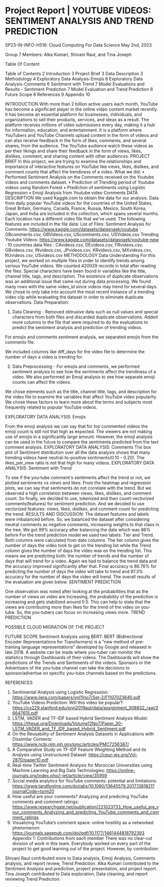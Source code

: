 # Project Report | YOUTUBE VIDEOS: SENTIMENT ANALYSIS AND TREND PREDICTION

SP23-IN-INFO-H516: Cloud Computing For Data Science
May 2nd, 2023

Group 7 Members: Alka Kumari, Shivani Raut, and Tina Joseph


Table Of Content

Table of Contents	2
Introduction	3
Project Brief	3
Data Description	3
Methodology	4
Exploratory Data Analysis-Emojis	6
Exploratory Data Analysis-Comments	6
Sentiment with Trend	7
Model Evaluations and Results - Sentiment Prediction	7
Model Evaluation and Trend Prediction	8
Future Scope	8
References	9
Appendix	10


INTRODUCTION
With more than 2 billion active users each month, YouTube has become a significant player in the online video content market recently. It has become an essential platform for businesses, individuals, and organizations to sell their products, services, and ideas as a result. The platform receives millions of video submissions every day, making it a hub for information, education, and entertainment.
It is a platform where YouTubers and YouTube Channels upload content in the form of videos and can also receive feedback in the form of likes, comments, and several shares, from the audience. The YouTube audience watch these videos as per their likings and share their feedback in the form of views, likes, dislikes, comment, and sharing content with other audiences. 
PROJECT BRIEF
In this project, we are trying to examine the relationships and importance of interactive features on YouTube like views, likes, dislikes, and comment counts that affect the trendiness of a video. 
What we did:
•        Performed Sentiment Analysis on the Comments received on the Youtube     videos and comments dataset.
•        Prediction of Trending period of Youtube videos using Random Forest 
•        Prediction of sentiments using Logistic Regression
•        Emoji Analysis from Youtube video Comments
 DATA DESCRIPTION
We used Kaggle.com to obtain the data for our analysis. Data from daily popular YouTube videos for the countries of the United States, Great Britain, Germany, Canada, France, Russia, Mexico, South Korea, Japan, and India are included in the collection, which spans several months. Each location has a different video file that we've used. The following features are included in the file data:
List of Files:
Sentiment Analysis for Comments: https://www.kaggle.com/datasets/datasnaek/youtube
: GBcomments.csv, GBVideos.csv, UScomments.csv, USVideos.csv
Trending Youtube Videos: https://www.kaggle.com/datasets/datasnaek/youtube-new
: 10 countries data files : CAvideos.csv, DEvideos.csv, FRvideos.csv, GBvideos.csv, INvideos.csv, JPvideos.csv, KRvideos.csv, MXvideos.csv, RUvideos.csv, USvideos.csv
METHODOLOGY
Data Understanding
For this project, we worked on multiple files in order to identify trends among various YouTube videos. We counted 420029 records in total after reading the files. Special characters have been found in variables like the title, channel title, tags, and description. The existence of duplicate observations was an additional issue that came out during data processing. We found many rows with the same video_id since videos may trend for several days. We chose to only take into account the most recent instance of a trending video clip while evaluating the dataset in order to eliminate duplicate observations.
Data Preparation:
1. Data Cleaning - Removed obtrusive data such as null values and special characters from both files and discarded duplicate observations. Added more columns to the file that were required to do the evaluations to predict the sentiment analysis and prediction of trending videos.

For emojis and comments sentiment analysis, we separated emojis from the comments file.

We included columns like diff_days for the video file to determine the number of days a video is trending for.

2. Data Preprocessing - For emojis and comments, we performed sentiment analysis to see how the sentiments affect the trendiness of a video. We also performed an Emoji analysis to see how separate emoji counts can affect the videos.

We chose elements such as the title, channel title, tags, and description for the video file to examine the variables that affect YouTube video popularity. We chose these factors to learn more about the terms and subjects most frequently related to popular YouTube videos.

EXPLORATORY DATA ANALYSIS: Emojis

From the emoji analysis we can say that for top commented videos the emoji count is still not that high as expected. The viewers are not making use of emojis in a significantly large amount. However, the emoji analysis can be used in the future to compare the sentiments predicted from the text comment analysis.
EXPLORATORY DATA ANALYSIS: Comments
The box plot of Sentiment distribution over all the data analysis shows that many trending videos have neutral-to-positive sentiments(0.10 - 0.20). The likes_per_view ratio is not that high for many videos.
EXPLORATORY DATA ANALYSIS: Sentiment with Trend

To see if the you-tube comment's sentiments affect the trend or not, we plotted sentiments vs views and likes. From the heatmap and regression plots, we can say that sentiments do not correlate with the trend. But we observed a high correlation between views, likes, dislikes, and comment count. 
So finally, we decided to use, tokenized and then count-vectorized comments(features) for sentiment prediction. And we decided to use vectorized features: views, likes, dislikes, and comment count for predicting the trend.
RESULTS AND DISCUSSION: 
The dataset features and labels were imbalanced before. So, we balanced the dataset after considering neutral comments as negative comments, increasing weights to that class in the tree. We got 99% accuracy after balancing the data which was 86% before
For the trend prediction model we used two labels: Tier and Trend. Both columns were calculated from date columns. The tier column gives the number of days the video took to get on the trending list while the Trend column gives the number of days the video was on the trending list. This means we are predicting both: the number of trends and the number of days that will trend for a video.
Again we had to balance the trend data and the accuracy improved significantly after that. Final accuracy is 86.76% for predicting the number of days the video will take to trend and 97.3% accuracy for the number of days the video will trend. The overall results of the evaluation are given below.
SENTIMENT PREDICTION

One observation was noted after looking at the probabilities that as the number of views on video are increasing, the probability of the prediction is increasing and gets stabilized around 0.5. This can help to state that the views are contributing more than likes for the trend of the video on you-tube. So, the you-tubers can focus on increasing views more.
TREND PREDICTION


POSSIBLE CLOUD MIGRATION OF THE PROJECT


FUTURE SCOPE
Sentiment Analysis using BERT:  BERT (Bidirectional Encoder Representations for Transformers) is a “new method of pre-training language representations” developed by Google and released in late 2018.
 A website can be made where you-tuber can monitor the statistics through Dashboards of their videos. The Dashboards will show the predictions of the Trends and Sentiments of the videos.
Sponsors or the Advertisers of the you-tube channel can take the decisions to sponsor/advertise on specific you-tube channels based on the predictions.


REFERENCES
1. 	Sentimental Analysis using Logistic Regression: https://www.ijera.com/papers/vol11no7/Ser-2/F1107023640.pdf
2. 	YouTube Videos Prediction: Will this video be popular?: https://cs229.stanford.edu/proj2019aut/data/assignment_308832_raw/26647615.pdf
3. 	LSTM, VADER and TF-IDF based Hybrid Sentiment Analysis Model: https://thesai.org/Downloads/Volume12No7/Paper_30-LSTM_VADER_and_TF_IDF_based_Hybrid_Sentiment.pdf
4. 	On the Reusability of Sentiment Analysis Datasets in Applications with Dissimilar Contexts: https://www.ncbi.nlm.nih.gov/pmc/articles/PMC7256387/
5. 	A Comparative Study on TF-IDF Feature Weighting Method and its Analysis using Unstructured Dataset: https://ceur-ws.org/Vol-2870/paper10.pdf
6. 	Real-time Twitter Sentiment Analysis for Moroccan Universities using Machine Learning and Big Data Technologies: https://online-journals.org/index.php/i-jet/article/view/35959
7. 	Social media analytics for YouTube comments: potential and limitations: https://www.tandfonline.com/doi/abs/10.1080/13645579.2017.1381821?journalCode=tsrm20
8. 	How useful are your comments? Analyzing and predicting YouTube comments and comment ratings: https://www.researchgate.net/publication/221023733_How_useful_are_your_comments_Analyzing_and_predicting_YouTube_comments_and_comment_ratings
9. 	Visualizing YouTube’s comment space: online hostility as a networked phenomenon: https://journals.sagepub.com/doi/pdf/10.1177/1461444818792393
Appendix 1: Contributions from each member
There was no clear-cut division of work in this team. Everybody worked on every part of the project to get good learning out of the project. However, by contribution:

Shivani Raut contributed more to Data analysis, Emoji Analysis, Comments analysis, and report review, Trend Prediction.
Alka Kumari contributed to the Sentiment Analysis and prediction, project presentation, and project report. 
Tina Joseph contributed to Data exploration, Data cleaning, and report reviewing Trend Prediction.

